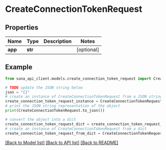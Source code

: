 # CreateConnectionTokenRequest


## Properties

Name | Type | Description | Notes
------------ | ------------- | ------------- | -------------
**app** | **str** |  | [optional] 

## Example

```python
from suna_api_client.models.create_connection_token_request import CreateConnectionTokenRequest

# TODO update the JSON string below
json = "{}"
# create an instance of CreateConnectionTokenRequest from a JSON string
create_connection_token_request_instance = CreateConnectionTokenRequest.from_json(json)
# print the JSON string representation of the object
print(CreateConnectionTokenRequest.to_json())

# convert the object into a dict
create_connection_token_request_dict = create_connection_token_request_instance.to_dict()
# create an instance of CreateConnectionTokenRequest from a dict
create_connection_token_request_from_dict = CreateConnectionTokenRequest.from_dict(create_connection_token_request_dict)
```
[[Back to Model list]](../README.md#documentation-for-models) [[Back to API list]](../README.md#documentation-for-api-endpoints) [[Back to README]](../README.md)


